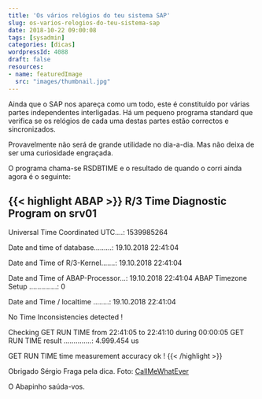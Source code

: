 ```yaml
---
title: 'Os vários relógios do teu sistema SAP'
slug: os-varios-relogios-do-teu-sistema-sap
date: 2018-10-22 09:00:08
tags: [sysadmin]
categories: [dicas]
wordpressId: 4088
draft: false
resources:
- name: featuredImage
  src: "images/thumbnail.jpg"
---
```

Ainda que o SAP nos apareça como um todo, este é constituído por várias partes independentes interligadas. Há um pequeno programa standard que verifica se os relógios de cada uma destas partes estão correctos e sincronizados.

Provavelmente não será de grande utilidade no dia-a-dia. Mas não deixa de ser uma curiosidade engraçada.

<!--more-->

O programa chama-se RSDBTIME e o resultado de quando o corri ainda agora é o seguinte:


{{< highlight ABAP >}}
R/3 Time Diagnostic Program on srv01
------------------------------------

Universal Time Coordinated UTC....: 1539985264

Date and time of database.........: 19.10.2018 22:41:04

Date and Time of R/3-Kernel.......: 19.10.2018 22:41:04

Date and Time of ABAP-Processor...: 19.10.2018 22:41:04
ABAP Timezone Setup ..............:     0

Date and Time / localtime ........: 19.10.2018 22:41:04

No Time Inconsistencies detected !

Checking GET RUN TIME from 22:41:05 to 22:41:10 during 00:00:05
GET RUN TIME result ..............:  4.999.454  us

GET RUN TIME time measurement accuracy ok !
{{< /highlight >}}

Obrigado Sérgio Fraga pela dica.
Foto: [CallMeWhatEver][1]

O Abapinho saúda-vos.

   [1]: https://visualhunt.com/author2/4ba334
